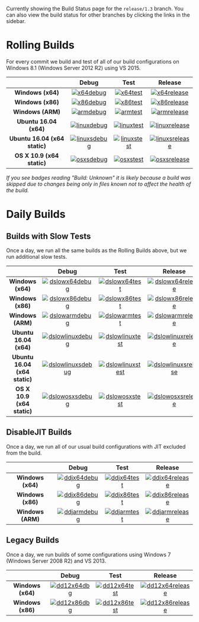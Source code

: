 Currently showing the Build Status page for the `release/1.3` branch. You can also view the build status for other branches by clicking the links in the sidebar.

# Rolling Builds

For every commit we build and test of all of our build configurations on Windows 8.1 (Windows Server 2012 R2) using VS 2015.

|                               | __Debug__ | __Test__ | __Release__ |
|:-----------------------------:|:---------:|:--------:|:-----------:|
| __Windows (x64)__             | [![x64debug][x64dbgicon]][x64dbglink] | [![x64test][x64testicon]][x64testlink] | [![x64release][x64relicon]][x64rellink] |
| __Windows (x86)__             | [![x86debug][x86dbgicon]][x86dbglink] | [![x86test][x86testicon]][x86testlink] | [![x86release][x86relicon]][x86rellink] |
| __Windows (ARM)__             | [![armdebug][armdbgicon]][armdbglink] | [![armtest][armtesticon]][armtestlink] | [![armrelease][armrelicon]][armrellink] |
| __Ubuntu 16.04 (x64)__        | [![linuxdebug][linuxdbgicon]][linuxdbglink] | [![linuxtest][linuxtesticon]][linuxtestlink] | [![linuxrelease][linuxrelicon]][linuxrellink] |
| __Ubuntu 16.04 (x64 static)__ | [![linuxsdebug][linuxsdbgicon]][linuxsdbglink] | [![linuxstest][linuxstesticon]][linuxstestlink] | [![linuxsrelease][linuxsrelicon]][linuxsrellink] |
| __OS X 10.9 (x64 static)__    | [![osxsdebug][osxsdbgicon]][osxsdbglink] | [![osxstest][osxstesticon]][osxstestlink] | [![osxsrelease][osxsrelicon]][osxsrellink] |

*If you see badges reading "Build: Unknown" it is likely because a build was skipped due to changes being only in files known not to affect the health of the build.*

[x64dbgicon]: https://ci.dot.net/job/Microsoft_ChakraCore/job/release_1.3/job/x64_debug/badge/icon
[x64dbglink]: https://ci.dot.net/job/Microsoft_ChakraCore/job/release_1.3/job/x64_debug/
[x64testicon]: https://ci.dot.net/job/Microsoft_ChakraCore/job/release_1.3/job/x64_test/badge/icon
[x64testlink]: https://ci.dot.net/job/Microsoft_ChakraCore/job/release_1.3/job/x64_test/
[x64relicon]: https://ci.dot.net/job/Microsoft_ChakraCore/job/release_1.3/job/x64_release/badge/icon
[x64rellink]: https://ci.dot.net/job/Microsoft_ChakraCore/job/release_1.3/job/x64_release/

[x86dbgicon]: https://ci.dot.net/job/Microsoft_ChakraCore/job/release_1.3/job/x86_debug/badge/icon
[x86dbglink]: https://ci.dot.net/job/Microsoft_ChakraCore/job/release_1.3/job/x86_debug/
[x86testicon]: https://ci.dot.net/job/Microsoft_ChakraCore/job/release_1.3/job/x86_test/badge/icon
[x86testlink]: https://ci.dot.net/job/Microsoft_ChakraCore/job/release_1.3/job/x86_test/
[x86relicon]: https://ci.dot.net/job/Microsoft_ChakraCore/job/release_1.3/job/x86_release/badge/icon
[x86rellink]: https://ci.dot.net/job/Microsoft_ChakraCore/job/release_1.3/job/x86_release/

[armdbgicon]: https://ci.dot.net/job/Microsoft_ChakraCore/job/release_1.3/job/arm_debug/badge/icon
[armdbglink]: https://ci.dot.net/job/Microsoft_ChakraCore/job/release_1.3/job/arm_debug/
[armtesticon]: https://ci.dot.net/job/Microsoft_ChakraCore/job/release_1.3/job/arm_test/badge/icon
[armtestlink]: https://ci.dot.net/job/Microsoft_ChakraCore/job/release_1.3/job/arm_test/
[armrelicon]: https://ci.dot.net/job/Microsoft_ChakraCore/job/release_1.3/job/arm_release/badge/icon
[armrellink]: https://ci.dot.net/job/Microsoft_ChakraCore/job/release_1.3/job/arm_release/

[linuxdbgicon]: https://ci.dot.net/job/Microsoft_ChakraCore/job/release_1.3/job/ubuntu_linux_debug/badge/icon
[linuxdbglink]: https://ci.dot.net/job/Microsoft_ChakraCore/job/release_1.3/job/ubuntu_linux_debug/
[linuxtesticon]: https://ci.dot.net/job/Microsoft_ChakraCore/job/release_1.3/job/ubuntu_linux_test/badge/icon
[linuxtestlink]: https://ci.dot.net/job/Microsoft_ChakraCore/job/release_1.3/job/ubuntu_linux_test/
[linuxrelicon]: https://ci.dot.net/job/Microsoft_ChakraCore/job/release_1.3/job/ubuntu_linux_release/badge/icon
[linuxrellink]: https://ci.dot.net/job/Microsoft_ChakraCore/job/release_1.3/job/ubuntu_linux_release/

[linuxsdbgicon]: https://ci.dot.net/job/Microsoft_ChakraCore/job/release_1.3/job/ubuntu_linux_debug_static/badge/icon
[linuxsdbglink]: https://ci.dot.net/job/Microsoft_ChakraCore/job/release_1.3/job/ubuntu_linux_debug_static/
[linuxstesticon]: https://ci.dot.net/job/Microsoft_ChakraCore/job/release_1.3/job/ubuntu_linux_test_static/badge/icon
[linuxstestlink]: https://ci.dot.net/job/Microsoft_ChakraCore/job/release_1.3/job/ubuntu_linux_test_static/
[linuxsrelicon]: https://ci.dot.net/job/Microsoft_ChakraCore/job/release_1.3/job/ubuntu_linux_release_static/badge/icon
[linuxsrellink]: https://ci.dot.net/job/Microsoft_ChakraCore/job/release_1.3/job/ubuntu_linux_release_static/

[osxsdbgicon]: https://ci.dot.net/job/Microsoft_ChakraCore/job/release_1.3/job/osx_osx_debug_static/badge/icon
[osxsdbglink]: https://ci.dot.net/job/Microsoft_ChakraCore/job/release_1.3/job/osx_osx_debug_static/
[osxstesticon]: https://ci.dot.net/job/Microsoft_ChakraCore/job/release_1.3/job/osx_osx_test_static/badge/icon
[osxstestlink]: https://ci.dot.net/job/Microsoft_ChakraCore/job/release_1.3/job/osx_osx_test_static/
[osxsrelicon]: https://ci.dot.net/job/Microsoft_ChakraCore/job/release_1.3/job/osx_osx_release_static/badge/icon
[osxsrellink]: https://ci.dot.net/job/Microsoft_ChakraCore/job/release_1.3/job/osx_osx_release_static/

# Daily Builds

## Builds with Slow Tests

Once a day, we run all the same builds as the Rolling Builds above, but we run additional slow tests.

|                               | __Debug__ | __Test__ | __Release__ |
|:-----------------------------:|:---------:|:--------:|:-----------:|
| __Windows (x64)__             | [![dslowx64debug][dslowx64dbgicon]][dslowx64dbglink] | [![dslowx64test][dslowx64testicon]][dslowx64testlink] | [![dslowx64release][dslowx64relicon]][dslowx64rellink] |
| __Windows (x86)__             | [![dslowx86debug][dslowx86dbgicon]][dslowx86dbglink] | [![dslowx86test][dslowx86testicon]][dslowx86testlink] | [![dslowx86release][dslowx86relicon]][dslowx86rellink] |
| __Windows (ARM)__             | [![dslowarmdebug][dslowarmdbgicon]][dslowarmdbglink] | [![dslowarmtest][dslowarmtesticon]][dslowarmtestlink] | [![dslowarmrelease][dslowarmrelicon]][dslowarmrellink] |
| __Ubuntu 16.04 (x64)__        | [![dslowlinuxdebug][dslowlinuxdbgicon]][dslowlinuxdbglink] | [![dslowlinuxtest][dslowlinuxtesticon]][dslowlinuxtestlink] | [![dslowlinuxrelease][dslowlinuxrelicon]][dslowlinuxrellink] |
| __Ubuntu 16.04 (x64 static)__ | [![dslowlinuxsdebug][dslowlinuxsdbgicon]][dslowlinuxsdbglink] | [![dslowlinuxstest][dslowlinuxstesticon]][dslowlinuxstestlink] | [![dslowlinuxsrelease][dslowlinuxsrelicon]][dslowlinuxsrellink] |
| __OS X 10.9 (x64 static)__    | [![dslowosxsdebug][dslowosxsdbgicon]][dslowosxsdbglink] | [![dslowosxstest][dslowosxstesticon]][dslowosxstestlink] | [![dslowosxsrelease][dslowosxsrelicon]][dslowosxsrellink] |

[dslowx64dbgicon]: https://ci.dot.net/job/Microsoft_ChakraCore/job/release_1.3/job/daily_slow_x64_debug/badge/icon
[dslowx64dbglink]: https://ci.dot.net/job/Microsoft_ChakraCore/job/release_1.3/job/daily_slow_x64_debug/
[dslowx64testicon]: https://ci.dot.net/job/Microsoft_ChakraCore/job/release_1.3/job/daily_slow_x64_test/badge/icon
[dslowx64testlink]: https://ci.dot.net/job/Microsoft_ChakraCore/job/release_1.3/job/daily_slow_x64_test/
[dslowx64relicon]: https://ci.dot.net/job/Microsoft_ChakraCore/job/release_1.3/job/daily_slow_x64_release/badge/icon
[dslowx64rellink]: https://ci.dot.net/job/Microsoft_ChakraCore/job/release_1.3/job/daily_slow_x64_release/

[dslowx86dbgicon]: https://ci.dot.net/job/Microsoft_ChakraCore/job/release_1.3/job/daily_slow_x86_debug/badge/icon
[dslowx86dbglink]: https://ci.dot.net/job/Microsoft_ChakraCore/job/release_1.3/job/daily_slow_x86_debug/
[dslowx86testicon]: https://ci.dot.net/job/Microsoft_ChakraCore/job/release_1.3/job/daily_slow_x86_test/badge/icon
[dslowx86testlink]: https://ci.dot.net/job/Microsoft_ChakraCore/job/release_1.3/job/daily_slow_x86_test/
[dslowx86relicon]: https://ci.dot.net/job/Microsoft_ChakraCore/job/release_1.3/job/daily_slow_x86_release/badge/icon
[dslowx86rellink]: https://ci.dot.net/job/Microsoft_ChakraCore/job/release_1.3/job/daily_slow_x86_release/

[dslowarmdbgicon]: https://ci.dot.net/job/Microsoft_ChakraCore/job/release_1.3/job/daily_slow_arm_debug/badge/icon
[dslowarmdbglink]: https://ci.dot.net/job/Microsoft_ChakraCore/job/release_1.3/job/daily_slow_arm_debug/
[dslowarmtesticon]: https://ci.dot.net/job/Microsoft_ChakraCore/job/release_1.3/job/daily_slow_arm_test/badge/icon
[dslowarmtestlink]: https://ci.dot.net/job/Microsoft_ChakraCore/job/release_1.3/job/daily_slow_arm_test/
[dslowarmrelicon]: https://ci.dot.net/job/Microsoft_ChakraCore/job/release_1.3/job/daily_slow_arm_release/badge/icon
[dslowarmrellink]: https://ci.dot.net/job/Microsoft_ChakraCore/job/release_1.3/job/daily_slow_arm_release/

[dslowlinuxdbgicon]: https://ci.dot.net/job/Microsoft_ChakraCore/job/release_1.3/job/daily_ubuntu_linux_debug/badge/icon
[dslowlinuxdbglink]: https://ci.dot.net/job/Microsoft_ChakraCore/job/release_1.3/job/daily_ubuntu_linux_debug/
[dslowlinuxtesticon]: https://ci.dot.net/job/Microsoft_ChakraCore/job/release_1.3/job/daily_ubuntu_linux_test/badge/icon
[dslowlinuxtestlink]: https://ci.dot.net/job/Microsoft_ChakraCore/job/release_1.3/job/daily_ubuntu_linux_test/
[dslowlinuxrelicon]: https://ci.dot.net/job/Microsoft_ChakraCore/job/release_1.3/job/daily_ubuntu_linux_release/badge/icon
[dslowlinuxrellink]: https://ci.dot.net/job/Microsoft_ChakraCore/job/release_1.3/job/daily_ubuntu_linux_release/

[dslowlinuxsdbgicon]: https://ci.dot.net/job/Microsoft_ChakraCore/job/release_1.3/job/daily_ubuntu_linux_debug_static/badge/icon
[dslowlinuxsdbglink]: https://ci.dot.net/job/Microsoft_ChakraCore/job/release_1.3/job/daily_ubuntu_linux_debug_static/
[dslowlinuxstesticon]: https://ci.dot.net/job/Microsoft_ChakraCore/job/release_1.3/job/daily_ubuntu_linux_test_static/badge/icon
[dslowlinuxstestlink]: https://ci.dot.net/job/Microsoft_ChakraCore/job/release_1.3/job/daily_ubuntu_linux_test_static/
[dslowlinuxsrelicon]: https://ci.dot.net/job/Microsoft_ChakraCore/job/release_1.3/job/daily_ubuntu_linux_release_static/badge/icon
[dslowlinuxsrellink]: https://ci.dot.net/job/Microsoft_ChakraCore/job/release_1.3/job/daily_ubuntu_linux_release_static/

[dslowosxsdbgicon]: https://ci.dot.net/job/Microsoft_ChakraCore/job/release_1.3/job/daily_osx_osx_debug_static/badge/icon
[dslowosxsdbglink]: https://ci.dot.net/job/Microsoft_ChakraCore/job/release_1.3/job/daily_osx_osx_debug_static/
[dslowosxstesticon]: https://ci.dot.net/job/Microsoft_ChakraCore/job/release_1.3/job/daily_osx_osx_test_static/badge/icon
[dslowosxstestlink]: https://ci.dot.net/job/Microsoft_ChakraCore/job/release_1.3/job/daily_osx_osx_test_static/
[dslowosxsrelicon]: https://ci.dot.net/job/Microsoft_ChakraCore/job/release_1.3/job/daily_osx_osx_release_static/badge/icon
[dslowosxsrellink]: https://ci.dot.net/job/Microsoft_ChakraCore/job/release_1.3/job/daily_osx_osx_release_static/

## DisableJIT Builds

Once a day, we run all of our usual build configurations with JIT excluded from the build.

|                   | __Debug__ | __Test__ | __Release__ |
|:-----------------:|:---------:|:--------:|:-----------:|
| __Windows (x64)__ | [![ddjx64debug][ddjx64dbgicon]][ddjx64dbglink] | [![ddjx64test][ddjx64testicon]][ddjx64testlink] | [![ddjx64release][ddjx64relicon]][ddjx64rellink] |
| __Windows (x86)__ | [![ddjx86debug][ddjx86dbgicon]][ddjx86dbglink] | [![ddjx86test][ddjx86testicon]][ddjx86testlink] | [![ddjx86release][ddjx86relicon]][ddjx86rellink] |
| __Windows (ARM)__ | [![ddjarmdebug][ddjarmdbgicon]][ddjarmdbglink] | [![ddjarmtest][ddjarmtesticon]][ddjarmtestlink] | [![ddjarmrelease][ddjarmrelicon]][ddjarmrellink] |

[ddjx64dbgicon]: https://ci.dot.net/job/Microsoft_ChakraCore/job/release_1.3/job/daily_disablejit_x64_debug/badge/icon
[ddjx64dbglink]: https://ci.dot.net/job/Microsoft_ChakraCore/job/release_1.3/job/daily_disablejit_x64_debug/
[ddjx64testicon]: https://ci.dot.net/job/Microsoft_ChakraCore/job/release_1.3/job/daily_disablejit_x64_test/badge/icon
[ddjx64testlink]: https://ci.dot.net/job/Microsoft_ChakraCore/job/release_1.3/job/daily_disablejit_x64_test/
[ddjx64relicon]: https://ci.dot.net/job/Microsoft_ChakraCore/job/release_1.3/job/daily_disablejit_x64_release/badge/icon
[ddjx64rellink]: https://ci.dot.net/job/Microsoft_ChakraCore/job/release_1.3/job/daily_disablejit_x64_release/

[ddjx86dbgicon]: https://ci.dot.net/job/Microsoft_ChakraCore/job/release_1.3/job/daily_disablejit_x86_debug/badge/icon
[ddjx86dbglink]: https://ci.dot.net/job/Microsoft_ChakraCore/job/release_1.3/job/daily_disablejit_x86_debug/
[ddjx86testicon]: https://ci.dot.net/job/Microsoft_ChakraCore/job/release_1.3/job/daily_disablejit_x86_test/badge/icon
[ddjx86testlink]: https://ci.dot.net/job/Microsoft_ChakraCore/job/release_1.3/job/daily_disablejit_x86_test/
[ddjx86relicon]: https://ci.dot.net/job/Microsoft_ChakraCore/job/release_1.3/job/daily_disablejit_x86_release/badge/icon
[ddjx86rellink]: https://ci.dot.net/job/Microsoft_ChakraCore/job/release_1.3/job/daily_disablejit_x86_release/

[ddjarmdbgicon]: https://ci.dot.net/job/Microsoft_ChakraCore/job/release_1.3/job/daily_disablejit_arm_debug/badge/icon
[ddjarmdbglink]: https://ci.dot.net/job/Microsoft_ChakraCore/job/release_1.3/job/daily_disablejit_arm_debug/
[ddjarmtesticon]: https://ci.dot.net/job/Microsoft_ChakraCore/job/release_1.3/job/daily_disablejit_arm_test/badge/icon
[ddjarmtestlink]: https://ci.dot.net/job/Microsoft_ChakraCore/job/release_1.3/job/daily_disablejit_arm_test/
[ddjarmrelicon]: https://ci.dot.net/job/Microsoft_ChakraCore/job/release_1.3/job/daily_disablejit_arm_release/badge/icon
[ddjarmrellink]: https://ci.dot.net/job/Microsoft_ChakraCore/job/release_1.3/job/daily_disablejit_arm_release/

## Legacy Builds

Once a day, we run builds of some configurations using Windows 7 (Windows Server 2008 R2) and VS 2013.

|                   | __Debug__ | __Test__ | __Release__ |
|:-----------------:|:---------------:|:--------------:|:-----------------:|
| __Windows (x64)__ | [![dd12x64dbg][dd12x64dbgicon]][dd12x64dbglink] | [![dd12x64test][dd12x64testicon]][dd12x64testlink] | [![dd12x64release][dd12x64relicon]][dd12x64rellink] |
| __Windows (x86)__ | [![dd12x86dbg][dd12x86dbgicon]][dd12x86dbglink] | [![dd12x86test][dd12x86testicon]][dd12x86testlink] | [![dd12x86release][dd12x86relicon]][dd12x86rellink] |

[dd12x64dbgicon]: https://ci.dot.net/job/Microsoft_ChakraCore/job/release_1.3/job/daily_dev12_x64_debug/badge/icon
[dd12x64dbglink]: https://ci.dot.net/job/Microsoft_ChakraCore/job/release_1.3/job/daily_dev12_x64_debug/
[dd12x64testicon]: https://ci.dot.net/job/Microsoft_ChakraCore/job/release_1.3/job/daily_dev12_x64_test/badge/icon
[dd12x64testlink]: https://ci.dot.net/job/Microsoft_ChakraCore/job/release_1.3/job/daily_dev12_x64_test/
[dd12x64relicon]: https://ci.dot.net/job/Microsoft_ChakraCore/job/release_1.3/job/daily_dev12_x64_release/badge/icon
[dd12x64rellink]: https://ci.dot.net/job/Microsoft_ChakraCore/job/release_1.3/job/daily_dev12_x64_release/

[dd12x86dbgicon]: https://ci.dot.net/job/Microsoft_ChakraCore/job/release_1.3/job/daily_dev12_x86_debug/badge/icon
[dd12x86dbglink]: https://ci.dot.net/job/Microsoft_ChakraCore/job/release_1.3/job/daily_dev12_x86_debug/
[dd12x86testicon]: https://ci.dot.net/job/Microsoft_ChakraCore/job/release_1.3/job/daily_dev12_x86_test/badge/icon
[dd12x86testlink]: https://ci.dot.net/job/Microsoft_ChakraCore/job/release_1.3/job/daily_dev12_x86_test/
[dd12x86relicon]: https://ci.dot.net/job/Microsoft_ChakraCore/job/release_1.3/job/daily_dev12_x86_release/badge/icon
[dd12x86rellink]: https://ci.dot.net/job/Microsoft_ChakraCore/job/release_1.3/job/daily_dev12_x86_release/
